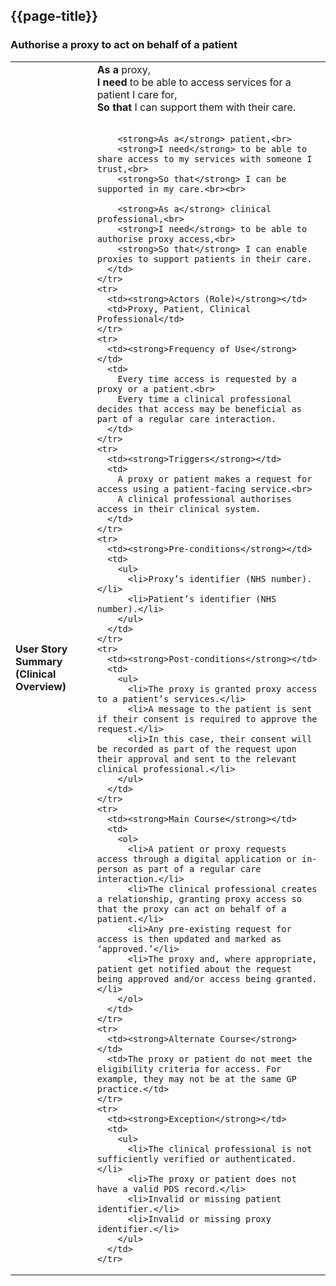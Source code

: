 ## {{page-title}}

### Authorise a proxy to act on behalf of a patient

<table class="assets" title="PDS Use Case 1">
  <tbody>
    <tr>
      <td><strong>User Story Summary (Clinical Overview)</strong></td>
      <td>
        <strong>As a</strong> proxy,<br>
        <strong>I need</strong> to be able to access services for a patient I care for,<br>
        <strong>So that</strong> I can support them with their care.<br><br>
        
        <strong>As a</strong> patient,<br>
        <strong>I need</strong> to be able to share access to my services with someone I trust,<br>
        <strong>So that</strong> I can be supported in my care.<br><br>
        
        <strong>As a</strong> clinical professional,<br>
        <strong>I need</strong> to be able to authorise proxy access,<br>
        <strong>So that</strong> I can enable proxies to support patients in their care.
      </td>
    </tr>
    <tr>
      <td><strong>Actors (Role)</strong></td>
      <td>Proxy, Patient, Clinical Professional</td>
    </tr>
    <tr>
      <td><strong>Frequency of Use</strong></td>
      <td>
        Every time access is requested by a proxy or a patient.<br>
        Every time a clinical professional decides that access may be beneficial as part of a regular care interaction.
      </td>
    </tr>
    <tr>
      <td><strong>Triggers</strong></td>
      <td>
        A proxy or patient makes a request for access using a patient-facing service.<br>
        A clinical professional authorises access in their clinical system.
      </td>
    </tr>
    <tr>
      <td><strong>Pre-conditions</strong></td>
      <td>
        <ul>
          <li>Proxy’s identifier (NHS number).</li>
          <li>Patient’s identifier (NHS number).</li>
        </ul>
      </td>
    </tr>
    <tr>
      <td><strong>Post-conditions</strong></td>
      <td>
        <ul>
          <li>The proxy is granted proxy access to a patient’s services.</li>
          <li>A message to the patient is sent if their consent is required to approve the request.</li>
          <li>In this case, their consent will be recorded as part of the request upon their approval and sent to the relevant clinical professional.</li>
        </ul>
      </td>
    </tr>
    <tr>
      <td><strong>Main Course</strong></td>
      <td>
        <ol>
          <li>A patient or proxy requests access through a digital application or in-person as part of a regular care interaction.</li>
          <li>The clinical professional creates a relationship, granting proxy access so that the proxy can act on behalf of a patient.</li>
          <li>Any pre-existing request for access is then updated and marked as ‘approved.’</li>
          <li>The proxy and, where appropriate, patient get notified about the request being approved and/or access being granted.</li>
        </ol>
      </td>
    </tr>
    <tr>
      <td><strong>Alternate Course</strong></td>
      <td>The proxy or patient do not meet the eligibility criteria for access. For example, they may not be at the same GP practice.</td>
    </tr>
    <tr>
      <td><strong>Exception</strong></td>
      <td>
        <ul>
          <li>The clinical professional is not sufficiently verified or authenticated.</li>
          <li>The proxy or patient does not have a valid PDS record.</li>
          <li>Invalid or missing patient identifier.</li>
          <li>Invalid or missing proxy identifier.</li>
        </ul>
      </td>
    </tr>
  </tbody>
</table>
<br>

